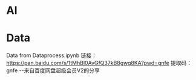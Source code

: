 # AI

# Data
Data from Dataprocess.ipynb
链接：https://pan.baidu.com/s/1tMhBl0AvGfQ37kB8gwg8KA?pwd=gnfe 
提取码：gnfe 
--来自百度网盘超级会员V2的分享
